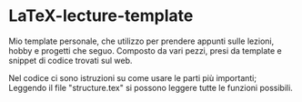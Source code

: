 # LaTeX-lecture-template

Mio template personale, che utilizzo per prendere appunti sulle lezioni, hobby e progetti che seguo. 
Composto da vari pezzi, presi da template e snippet di codice trovati sul web.

Nel codice ci sono istruzioni su come usare le parti più importanti; Leggendo il file "structure.tex" si possono leggere tutte le funzioni possibili.

